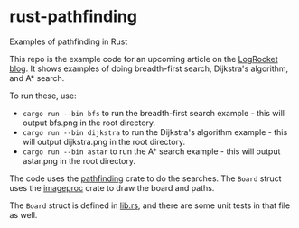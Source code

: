 # rust-pathfinding
Examples of pathfinding in Rust

This repo is the example code for an upcoming article on the [LogRocket blog](https://blog.logrocket.com/). It shows examples of doing breadth-first search, Dijkstra's algorithm, and A* search.

To run these, use:
- `cargo run --bin bfs` to run the breadth-first search example - this will output bfs.png in the root directory.
- `cargo run --bin dijkstra` to run the Dijkstra's algorithm example - this will output dijkstra.png in the root directory.
- `cargo run --bin astar` to run the A* search example - this will output astar.png in the root directory.

The code uses the [pathfinding](https://crates.io/crates/pathfinding) crate to do the searches. The `Board` struct uses the [imageproc](https://crates.io/crates/imageproc) crate to draw the board and paths.

The `Board` struct is defined in [lib.rs](https://github.com/gregstoll/rust-pathfinding/blob/main/src/lib.rs), and there are some unit tests in that file as well.
